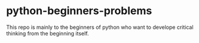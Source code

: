 # python-beginners-problems
This repo is mainly to the beginners of python who want to develope critical thinking from the beginning itself.
